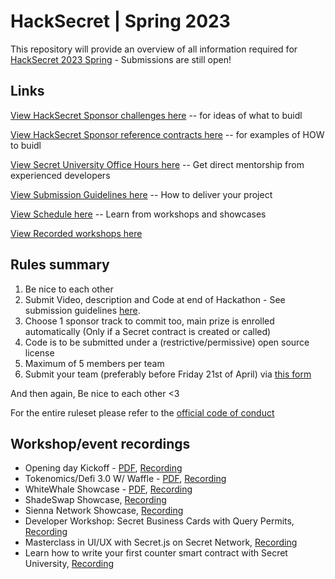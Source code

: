 # HackSecret | Spring 2023

This repository will provide an overview of all information required for [HackSecret 2023 Spring](https://scrt.network/hacksecret-2023) - Submissions are still open!

## Links

[View HackSecret Sponsor challenges here](./SPONSOR-CHALLENGES.md) -- for ideas of what to buidl

[View HackSecret Sponsor reference contracts here](./SPONSOR-REFERENCE-CONTRACTS.md) -- for examples of HOW to buidl

[View Secret University Office Hours here](./OFFICE-HOURS.md) -- Get direct mentorship from experienced developers

[View Submission Guidelines here](./SUBMISSION-GUIDELINES.md) -- How to deliver your project

[View Schedule here](https://view.monday.com/4123545935-38ca584629e98f040c62355d7b2574ba?r=use1) -- Learn from workshops and showcases

[View Recorded workshops here](https://www.youtube.com/@SCRT_agency)

## Rules summary

1. Be nice to each other
2. Submit Video, description and Code at end of Hackathon - See submission guidelines [here](./SUBMISSION-GUIDELINES.md).
3. Choose 1 sponsor track to commit too, main prize is enrolled automatically (Only if a Secret contract is created or called)
4. Code is to be submitted under a (restrictive/permissive) open source license
5. Maximum of 5 members per team
6. Submit your team (preferably before Friday 21st of April) via [this form](https://forms.monday.com/forms/eddf61606750e98adfa1a09273031f0e?r=use1)

And then again, Be nice to each other <3

For the entire ruleset please refer to the [official code of conduct](https://drive.google.com/file/d/17wlPiavqjqBNFUA7Wyc0aPvZF1gfF2Wo/view?usp=sharing)

## Workshop/event recordings

- Opening day Kickoff - [PDF](https://github.com/HackSecret/Spring-2023/blob/main/presentations/HackSecret%20presentation.pdf), [Recording](https://www.youtube.com/watch?v=OfwBLgvT5J4&ab_channel=TheSecretAgency)
- Tokenomics/Defi 3.0 W/ Waffle - [PDF](<https://github.com/HackSecret/Spring-2023/blob/main/presentations/DeFi%20and%20tokenomics%20(2).pdf>), [Recording](https://www.youtube.com/watch?v=1PCb_1wVJio&ab_channel=TheSecretAgency)
- WhiteWhale Showcase - [PDF](https://github.com/HackSecret/Spring-2023/blob/main/presentations/Sen%20Com%20Presentation.pdf), [Recording](https://www.youtube.com/watch?v=8ngamf_6Hqw&ab_channel=TheSecretAgency)
- ShadeSwap Showcase, [Recording](https://www.youtube.com/watch?v=vHW0p2mIaHE&ab_channel=TheSecretAgency)
- Sienna Network Showcase, [Recording](https://www.youtube.com/watch?v=AP4FBo-vWcY&ab_channel=TheSecretAgency)
- Developer Workshop: Secret Business Cards with Query Permits, [Recording](https://www.youtube.com/watch?v=RKEoAA9rkaI&list=PLpQtwXAjSwQAOyk8Cw4FnzKgDk1WAjELG&index=7&ab_channel=TheSecretAgency)
- Masterclass in UI/UX with Secret.js on Secret Network, [Recording](https://www.youtube.com/watch?v=efT-2TuFdp4)
- Learn how to write your first counter smart contract with Secret University, [Recording](https://www.youtube.com/watch?v=U89hoAzm53I)
